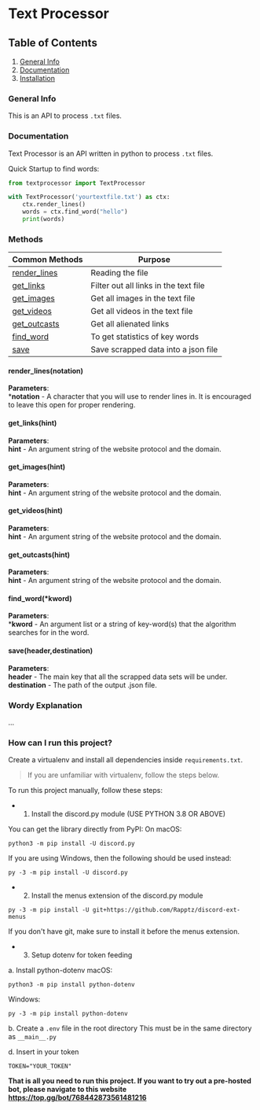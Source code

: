 # Text Processor

## Table of Contents
1. [General Info](#general-info)
2. [Documentation](#documentation)
3. [Installation](#how-can-i-run-this-project)

### General Info
This is an API to process `.txt` files.

### Documentation
Text Processor is an API written in python to process `.txt` files.

Quick Startup to find words:
```python
from textprocessor import TextProcessor

with TextProcessor('yourtextfile.txt') as ctx:
    ctx.render_lines()
    words = ctx.find_word("hello")
    print(words)
```
### Methods
Common Methods | Purpose
------------ | -------------
[render_lines](#render_lines(notation)) | Reading the file
[get_links](#get_links(hint)) | Filter out all links in the text file
[get_images](#get_images(hint)) | Get all images in the text file
[get_videos](#get_videos(hint)) | Get all videos in the text file
[get_outcasts](#get_outcasts(hint)) | Get all alienated links
[find_word](#find_words(*kword)) |  To get statistics of key words
[save](#save(header,destination)) | Save scrapped data into a json file

#### render_lines(notation)
__Parameters__:
<br>***notation** - A character that you will use to render lines in. It is encouraged to leave this open for proper rendering.</br>

#### get_links(hint)
__Parameters__:
<br>
**hint** - An argument string of the website protocol and the domain.
</br>

#### get_images(hint)
__Parameters__:
<br>
**hint** - An argument string of the website protocol and the domain.
</br>

#### get_videos(hint)
__Parameters__:
<br>
**hint** - An argument string of the website protocol and the domain.
</br>

#### get_outcasts(hint)
__Parameters__:
<br>
**hint** - An argument string of the website protocol and the domain.
</br>

#### find_word(*kword)
__Parameters__:
<br>
***kword** - An argument list or a string of key-word(s) that the algorithm searches for in the word.
</br>

#### save(header,destination)
__Parameters__:
<br>
**header** - The main key that all the scrapped data sets will be under.
**destination** - The path of the output .json file.
</br>

### Wordy Explanation 
...

### How can I run this project?
Create a virtualenv and install all dependencies inside `requirements.txt`.

> If you are unfamiliar with virtualenv, follow the steps below.

To run this project manually, follow these steps:

* 1. Install the discord.py module (USE PYTHON 3.8 OR ABOVE)

You can get the library directly from PyPI:
On macOS:
```
python3 -m pip install -U discord.py
```
If you are using Windows, then the following should be used instead:
```
py -3 -m pip install -U discord.py
```

* 2. Install the menus extension of the discord.py module
```
py -3 -m pip install -U git+https://github.com/Rapptz/discord-ext-menus
```
If you don't have git, make sure to install it before the menus extension.

* 3. Setup dotenv for token feeding

a. Install python-dotenv
macOS:
```
python3 -m pip install python-dotenv
```
Windows:
```
py -3 -m pip install python-dotenv
```
b. Create a `.env` file in the root directory
This must be in the same directory as `__main__.py`

d. Insert in your token
~~~
TOKEN="YOUR_TOKEN"
~~~

**That is all you need to run this project. If you want to try out a pre-hosted bot, please navigate to this website https://top.gg/bot/768442873561481216** 

